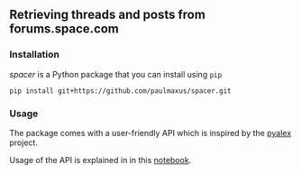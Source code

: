 ## Retrieving threads and posts from forums.space.com

### Installation

*spacer* is a Python package that you can install using `pip` 

```
pip install git+https://github.com/paulmaxus/spacer.git
```

### Usage

The package comes with a user-friendly API which is inspired by the [pyalex](https://github.com/J535D165/pyalex) project.

Usage of the API is explained in in this [notebook](https://github.com/paulmaxus/spacer/blob/main/explore.ipynb).

